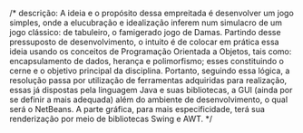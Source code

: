 /* descrição:
A ideia e o propósito dessa empreitada é desenvolver um jogo simples, onde a elucubração e idealização inferem num simulacro de um jogo clássico: de tabuleiro, o famigerado jogo de Damas. Partindo desse pressuposto de desenvolvimento, o intuito é de colocar em prática essa ideia usando os conceitos de Programação Orientada a Objetos, tais como: encapsulamento de dados, herança e polimorfismo; esses constituindo o cerne e o objetivo principal da disciplina. 
Portanto, seguindo essa lógica, a resolução passa por utilização de ferramentas adquiridas para realização, essas já dispostas pela linguagem Java e suas bibliotecas, a GUI (ainda por se definir a mais adequada) além do ambiente de desenvolvimento, o qual será o NetBeans. A parte gráfica, para mais especificidade, terá sua renderização por meio de bibliotecas Swing e AWT. 
*/

